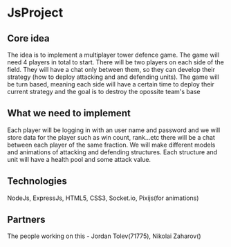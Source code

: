 # JsProject

## Core idea
   The idea is to implement a multiplayer tower defence game. The game will need 4 players in total to start. There will be two players on
   each side of the field. They will have a chat only between them, so they can develop their strategy (how to deploy attacking and 
   and defending units). The game will be turn based, meaning each side will have a certain time to deploy their current strategy and the
   goal is to destroy the opossite team's base
   
## What we need to implement
   Each player will be logging in with an user name and password and we will store data for the player such as win count, rank...etc
   there will be a chat between each player of the same fraction. We will make different models and animations of attacking and defending
   structures. Each structure and unit will have a health pool and some attack value.
   
## Technologies
   NodeJs, ExpressJs, HTML5, CSS3, Socket.io, Pixijs(for animations)
   
## Partners
   The people working on this - Jordan Tolev(71775), Nikolai Zaharov()
